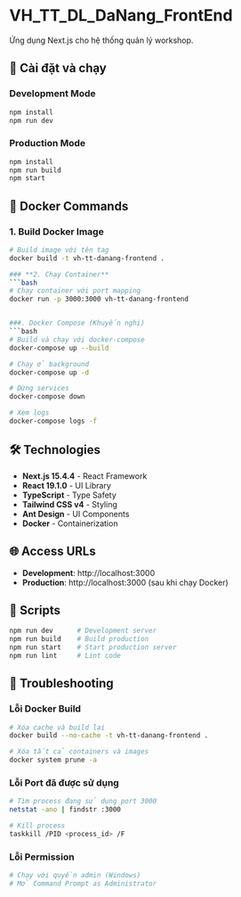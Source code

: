 # VH_TT_DL_DaNang_FrontEnd

Ứng dụng Next.js cho hệ thống quản lý workshop.

## 🚀 **Cài đặt và chạy**

### **Development Mode**
```bash
npm install
npm run dev
```

### **Production Mode**
```bash
npm install
npm run build
npm start
```

## 🐳 **Docker Commands**

### **1. Build Docker Image**
```bash
# Build image với tên tag
docker build -t vh-tt-danang-frontend .

### **2. Chạy Container**
```bash
# Chạy container với port mapping
docker run -p 3000:3000 vh-tt-danang-frontend


###. Docker Compose (Khuyến nghị)
```bash
# Build và chạy với docker-compose
docker-compose up --build

# Chạy ở background
docker-compose up -d

# Dừng services
docker-compose down

# Xem logs
docker-compose logs -f
```

## 🛠️ **Technologies**

- **Next.js 15.4.4** - React Framework
- **React 19.1.0** - UI Library
- **TypeScript** - Type Safety
- **Tailwind CSS v4** - Styling
- **Ant Design** - UI Components
- **Docker** - Containerization

## 🌐 **Access URLs**

- **Development**: http://localhost:3000
- **Production**: http://localhost:3000 (sau khi chạy Docker)

## 📝 **Scripts**

```bash
npm run dev      # Development server
npm run build    # Build production
npm run start    # Start production server
npm run lint     # Lint code
```

## 🔧 **Troubleshooting**

### **Lỗi Docker Build**
```bash
# Xóa cache và build lại
docker build --no-cache -t vh-tt-danang-frontend .

# Xóa tất cả containers và images
docker system prune -a
```

### **Lỗi Port đã được sử dụng**
```bash
# Tìm process đang sử dụng port 3000
netstat -ano | findstr :3000

# Kill process
taskkill /PID <process_id> /F
```

### **Lỗi Permission**
```bash
# Chạy với quyền admin (Windows)
# Mở Command Prompt as Administrator
```
